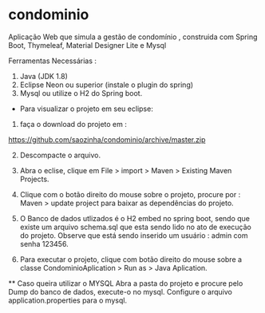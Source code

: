 # condominio
Aplicação Web que simula a gestão de condomínio , construida com Spring Boot, Thymeleaf, Material Designer Lite e Mysql

Ferramentas Necessárias :

1. Java (JDK 1.8)
2. Eclipse Neon ou superior (instale o plugin do spring) 
3. Mysql ou utilize o H2 do Spring boot.


* Para visualizar o projeto em seu eclipse:

 1. faça o download do projeto em : 
 
 https://github.com/saozinha/condominio/archive/master.zip

 2. Descompacte o arquivo.
 
 3. Abra o eclise, clique em File > import > Maven > Existing Maven Projects.
 
 4. Clique com o botão direito do mouse sobre o projeto, procure por : 
    Maven > update project para baixar as dependências do projeto.
 
 5. O Banco de dados utlizados é o H2 embed no spring boot, sendo que existe um arquivo schema.sql que esta sendo lido no ato de execução do projeto. Observe que está sendo inserido um usuário : admin com senha 123456.
 
 6. Para executar o projeto, clique com botão direito do mouse sobre a classe CondominioAplication > Run as > Java Aplication.
 
 ** Caso queira utilizar o MYSQL Abra a pasta do projeto e procure pelo Dump do banco de dados, execute-o no mysql. Configure o arquivo application.properties para o mysql. 
 
 
